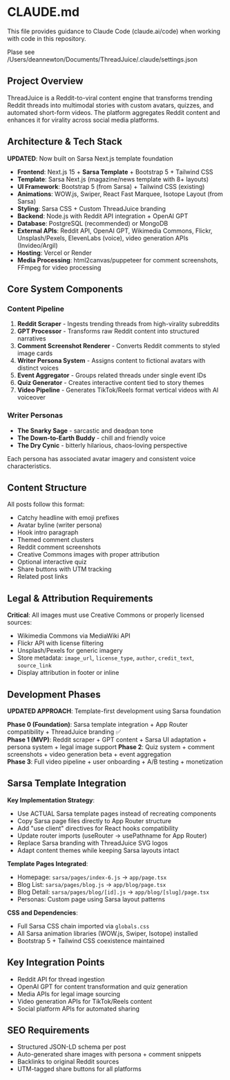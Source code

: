 # CLAUDE.md

This file provides guidance to Claude Code (claude.ai/code) when working with code in this repository.

Plase see /Users/deannewton/Documents/ThreadJuice/.claude/settings.json

## Project Overview

ThreadJuice is a Reddit-to-viral content engine that transforms trending Reddit threads into multimodal stories with custom avatars, quizzes, and automated short-form videos. The platform aggregates Reddit content and enhances it for virality across social media platforms.

## Architecture & Tech Stack

**UPDATED**: Now built on Sarsa Next.js template foundation

- **Frontend**: Next.js 15 + **Sarsa Template** + Bootstrap 5 + Tailwind CSS  
- **Template**: Sarsa Next.js (magazine/news template with 8+ layouts)
- **UI Framework**: Bootstrap 5 (from Sarsa) + Tailwind CSS (existing)
- **Animations**: WOW.js, Swiper, React Fast Marquee, Isotope Layout (from Sarsa)
- **Styling**: Sarsa CSS + Custom ThreadJuice branding
- **Backend**: Node.js with Reddit API integration + OpenAI GPT
- **Database**: PostgreSQL (recommended) or MongoDB  
- **External APIs**: Reddit API, OpenAI GPT, Wikimedia Commons, Flickr, Unsplash/Pexels, ElevenLabs (voice), video generation APIs (Invideo/Argil)
- **Hosting**: Vercel or Render
- **Media Processing**: html2canvas/puppeteer for comment screenshots, FFmpeg for video processing

## Core System Components

### Content Pipeline

1. **Reddit Scraper** - Ingests trending threads from high-virality subreddits
2. **GPT Processor** - Transforms raw Reddit content into structured narratives
3. **Comment Screenshot Renderer** - Converts Reddit comments to styled image cards
4. **Writer Persona System** - Assigns content to fictional avatars with distinct voices
5. **Event Aggregator** - Groups related threads under single event IDs
6. **Quiz Generator** - Creates interactive content tied to story themes
7. **Video Pipeline** - Generates TikTok/Reels format vertical videos with AI voiceover

### Writer Personas

- **The Snarky Sage** - sarcastic and deadpan tone
- **The Down-to-Earth Buddy** - chill and friendly voice
- **The Dry Cynic** - bitterly hilarious, chaos-loving perspective

Each persona has associated avatar imagery and consistent voice characteristics.

## Content Structure

All posts follow this format:

- Catchy headline with emoji prefixes
- Avatar byline (writer persona)
- Hook intro paragraph
- Themed comment clusters
- Reddit comment screenshots
- Creative Commons images with proper attribution
- Optional interactive quiz
- Share buttons with UTM tracking
- Related post links

## Legal & Attribution Requirements

**Critical**: All images must use Creative Commons or properly licensed sources:

- Wikimedia Commons via MediaWiki API
- Flickr API with license filtering
- Unsplash/Pexels for generic imagery
- Store metadata: `image_url`, `license_type`, `author`, `credit_text`, `source_link`
- Display attribution in footer or inline

## Development Phases

**UPDATED APPROACH**: Template-first development using Sarsa foundation

**Phase 0 (Foundation)**: Sarsa template integration + App Router compatibility + ThreadJuice branding ✅  
**Phase 1 (MVP)**: Reddit scraper + GPT content + Sarsa UI adaptation + persona system + legal image support
**Phase 2**: Quiz system + comment screenshots + video generation beta + event aggregation  
**Phase 3**: Full video pipeline + user onboarding + A/B testing + monetization

## Sarsa Template Integration

**Key Implementation Strategy**:
- Use ACTUAL Sarsa template pages instead of recreating components
- Copy Sarsa page files directly to App Router structure  
- Add "use client" directives for React hooks compatibility
- Update router imports (useRouter → usePathname for App Router)
- Replace Sarsa branding with ThreadJuice SVG logos
- Adapt content themes while keeping Sarsa layouts intact

**Template Pages Integrated**:
- Homepage: `sarsa/pages/index-6.js` → `app/page.tsx`
- Blog List: `sarsa/pages/blog.js` → `app/blog/page.tsx`  
- Blog Detail: `sarsa/pages/blog/[id].js` → `app/blog/[slug]/page.tsx`
- Personas: Custom page using Sarsa layout patterns

**CSS and Dependencies**:
- Full Sarsa CSS chain imported via `globals.css`
- All Sarsa animation libraries (WOW.js, Swiper, Isotope) installed
- Bootstrap 5 + Tailwind CSS coexistence maintained

## Key Integration Points

- Reddit API for thread ingestion
- OpenAI GPT for content transformation and quiz generation
- Media APIs for legal image sourcing
- Video generation APIs for TikTok/Reels content
- Social platform APIs for automated sharing

## SEO Requirements

- Structured JSON-LD schema per post
- Auto-generated share images with persona + comment snippets
- Backlinks to original Reddit sources
- UTM-tagged share buttons for all platforms
